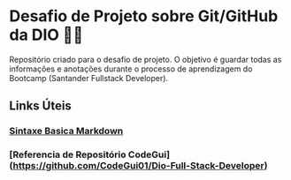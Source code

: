 # Desafio de Projeto sobre Git/GitHub da DIO <g-emoji class="g-emoji" alias="man_technologist" fallback-src="https://github.githubassets.com/images/icons/emoji/unicode/1f468-1f4bb.png">👨‍💻</g-emoji>
Repositório criado para o desafio de projeto.
O objetivo é guardar todas as informações e anotações durante o processo de aprendizagem
do Bootcamp (Santander Fullstack Developer).


## Links Úteis
### [Sintaxe Basica Markdown](https://www.markdownguide.org/basic-syntax/)
### [Referencia de Repositório CodeGui] (https://github.com/CodeGui01/Dio-Full-Stack-Developer)
